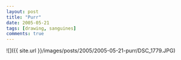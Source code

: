 ```yaml
---
layout: post
title: "Purr"
date: 2005-05-21
tags: [drawing, sanguines]
comments: true
---
```

![]({{ site.url }}/images/posts/2005/2005-05-21-purr/DSC_1779.JPG)

